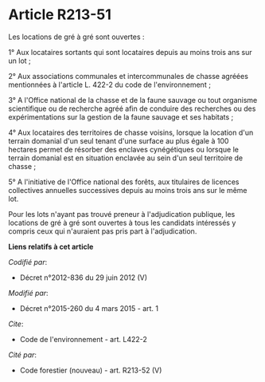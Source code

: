 # Article R213-51

Les locations de gré à gré sont ouvertes : 

1° Aux locataires sortants qui sont locataires depuis au moins trois ans sur un lot ; 

2° Aux associations communales et intercommunales de chasse agréées mentionnées à l'article L. 422-2 du code de
l'environnement ; 

3° A l'Office national de la chasse et de la faune sauvage ou tout organisme scientifique ou de recherche agréé afin de
conduire des recherches ou des expérimentations sur la gestion de la faune sauvage et ses habitats ; 

4° Aux locataires des territoires de chasse voisins, lorsque la location d'un terrain domanial d'un seul tenant d'une surface
au plus égale à 100 hectares permet de résorber des enclaves cynégétiques ou lorsque le terrain domanial est en situation
enclavée au sein d'un seul territoire de chasse ; 

5° A l'initiative de l'Office national des forêts, aux titulaires de licences collectives annuelles successives depuis au
moins trois ans sur le même lot. 

Pour les lots n'ayant pas trouvé preneur à l'adjudication publique, les locations de gré à gré sont ouvertes à tous les
candidats intéressés y compris ceux qui n'auraient pas pris part à l'adjudication.

**Liens relatifs à cet article**

_Codifié par_:

  - Décret n°2012-836 du 29 juin 2012 (V)

_Modifié par_:

  - Décret n°2015-260 du 4 mars 2015 - art. 1

_Cite_:

  - Code de l'environnement - art. L422-2

_Cité par_:

  - Code forestier (nouveau) - art. R213-52 (V)
